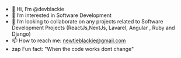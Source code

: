 - 👋 Hi, I’m @devblackie
- 👀 I’m interested in Software Development
- 💞️ I’m looking to collaborate on any projects related to Software Development Projects (ReactJs,NextJs, Lavarel, Angular , Ruby and Django)
- 📫 How to reach me: newtieblackie@gmail.com
- zap Fun fact: "When the code works dont change"

<!---
devblackie/devblackie is a ✨ special ✨ repository because its `README.md` (this file) appears on your GitHub profile.
You can click the Preview link to take a look at your changes.
--->
